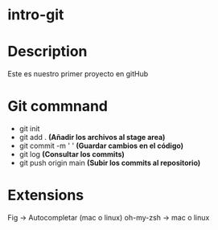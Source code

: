 # intro-git

# Description

Este es nuestro primer proyecto en gitHub

# Git commnand

<ul>
  <li>git init</li>
  <li>git add . <strong>(Añadir los archivos al stage area)</strong></li>
  <li>git commit -m ' ' <strong>(Guardar cambios en el código)</strong></li>
  <li>git log <strong>(Consultar los commits)</strong></li>
  <li>git push origin main <strong>(Subir los commits al repositorio)</strong></li>
</ul>

# Extensions

Fig -> Autocompletar (mac o linux)
oh-my-zsh -> mac o linux
